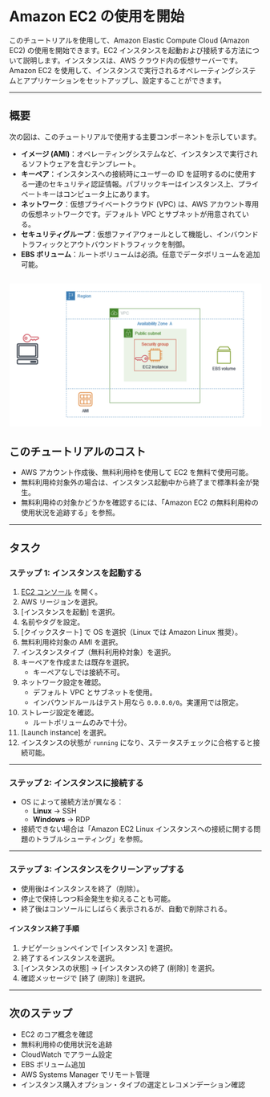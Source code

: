 # Amazon EC2 の使用を開始

このチュートリアルを使用して、Amazon Elastic Compute Cloud (Amazon EC2) の使用を開始できます。EC2 インスタンスを起動および接続する方法について説明します。インスタンスは、AWS クラウド内の仮想サーバーです。Amazon EC2 を使用して、インスタンスで実行されるオペレーティングシステムとアプリケーションをセットアップし、設定することができます。

---

## 概要

次の図は、このチュートリアルで使用する主要コンポーネントを示しています。

- **イメージ (AMI)**：オペレーティングシステムなど、インスタンスで実行されるソフトウェアを含むテンプレート。
- **キーペア**：インスタンスへの接続時にユーザーの ID を証明するのに使用する一連のセキュリティ認証情報。パブリックキーはインスタンス上、プライベートキーはコンピュータ上にあります。
- **ネットワーク**：仮想プライベートクラウド (VPC) は、AWS アカウント専用の仮想ネットワークです。デフォルト VPC とサブネットが用意されている。
- **セキュリティグループ**：仮想ファイアウォールとして機能し、インバウンドトラフィックとアウトバウンドトラフィックを制御。
- **EBS ボリューム**：ルートボリュームは必須。任意でデータボリュームを追加可能。

![alt text](image-1.png)
---

## このチュートリアルのコスト

- AWS アカウント作成後、無料利用枠を使用して EC2 を無料で使用可能。
- 無料利用枠対象外の場合は、インスタンス起動中から終了まで標準料金が発生。
- 無料利用枠の対象かどうかを確認するには、「Amazon EC2 の無料利用枠の使用状況を追跡する」を参照。

---

## タスク

### ステップ 1: インスタンスを起動する

1. [EC2 コンソール](https://console.aws.amazon.com/ec2/) を開く。
2. AWS リージョンを選択。
3. [インスタンスを起動] を選択。
4. 名前やタグを設定。
5. [クイックスタート] で OS を選択（Linux では Amazon Linux 推奨）。
6. 無料利用枠対象の AMI を選択。
7. インスタンスタイプ（無料利用枠対象）を選択。
8. キーペアを作成または既存を選択。
   - キーペアなしでは接続不可。
9. ネットワーク設定を確認。
   - デフォルト VPC とサブネットを使用。
   - インバウンドルールはテスト用なら `0.0.0.0/0`。実運用では限定。
10. ストレージ設定を確認。
    - ルートボリュームのみで十分。
11. [Launch instance] を選択。
12. インスタンスの状態が `running` になり、ステータスチェックに合格すると接続可能。

---

### ステップ 2: インスタンスに接続する

- OS によって接続方法が異なる：
  - **Linux** → SSH
  - **Windows** → RDP
- 接続できない場合は「Amazon EC2 Linux インスタンスへの接続に関する問題のトラブルシューティング」を参照。

---

### ステップ 3: インスタンスをクリーンアップする

- 使用後はインスタンスを終了（削除）。
- 停止で保持しつつ料金発生を抑えることも可能。
- 終了後はコンソールにしばらく表示されるが、自動で削除される。

#### インスタンス終了手順

1. ナビゲーションペインで [インスタンス] を選択。
2. 終了するインスタンスを選択。
3. [インスタンスの状態] → [インスタンスの終了 (削除)] を選択。
4. 確認メッセージで [終了 (削除)] を選択。

---

## 次のステップ

- EC2 のコア概念を確認
- 無料利用枠の使用状況を追跡
- CloudWatch でアラーム設定
- EBS ボリューム追加
- AWS Systems Manager でリモート管理
- インスタンス購入オプション・タイプの選定とレコメンデーション確認
